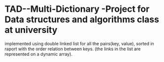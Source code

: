 # TAD--Multi-Dictionary -Project for Data structures and algorithms class at university
implemented using double linked list for all the pairs(key, value), sorted in raport with the order relation between keys. (the links in the list are represented on a dynamic array).
